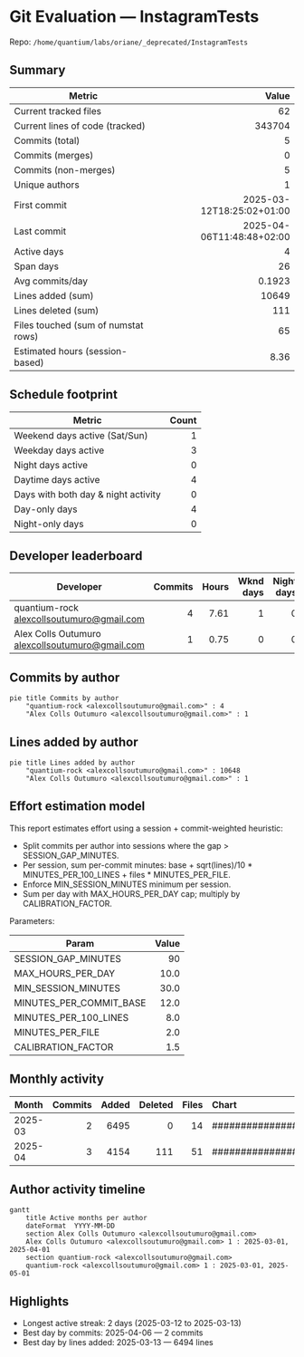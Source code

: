 # Git Evaluation — InstagramTests

Repo: `/home/quantium/labs/oriane/_deprecated/InstagramTests`

## Summary

| Metric | Value |
|---|---:|
| Current tracked files | 62 |
| Current lines of code (tracked) | 343704 |
| Commits (total) | 5 |
| Commits (merges) | 0 |
| Commits (non-merges) | 5 |
| Unique authors | 1 |
| First commit | 2025-03-12T18:25:02+01:00 |
| Last commit | 2025-04-06T11:48:48+02:00 |
| Active days | 4 |
| Span days | 26 |
| Avg commits/day | 0.1923 |
| Lines added (sum) | 10649 |
| Lines deleted (sum) | 111 |
| Files touched (sum of numstat rows) | 65 |
| Estimated hours (session-based) | 8.36 |

## Schedule footprint

| Metric | Count |
|---|---:|
| Weekend days active (Sat/Sun) | 1 |
| Weekday days active | 3 |
| Night days active | 0 |
| Daytime days active | 4 |
| Days with both day & night activity | 0 |
| Day-only days | 4 |
| Night-only days | 0 |

## Developer leaderboard

| Developer | Commits | Hours | Wknd days | Night days | Day days | Both | Added | Deleted | Files | Active days | First | Last | Avg size | Median size | Stars |
|---|---:|---:|---:|---:|---:|---:|---:|---:|---:|---:|---|---|---:|---:|:--:
| quantium-rock <alexcollsoutumuro@gmail.com> | 4 | 7.61 | 1 | 0 | 3 | 0 | 10648 | 111 | 64 | 3 | 2025-03-13T18:57:05+01:00 | 2025-04-06T11:48:48+02:00 | 2689.75 | 2131.5 | ★★★★★ |
| Alex Colls Outumuro <alexcollsoutumuro@gmail.com> | 1 | 0.75 | 0 | 0 | 1 | 0 | 1 | 0 | 1 | 1 | 2025-03-12T18:25:02+01:00 | 2025-03-12T18:25:02+01:00 | 1.0 | 1.0 | ☆☆☆☆☆ |

## Commits by author

```mermaid
pie title Commits by author
    "quantium-rock <alexcollsoutumuro@gmail.com>" : 4
    "Alex Colls Outumuro <alexcollsoutumuro@gmail.com>" : 1
```

## Lines added by author

```mermaid
pie title Lines added by author
    "quantium-rock <alexcollsoutumuro@gmail.com>" : 10648
    "Alex Colls Outumuro <alexcollsoutumuro@gmail.com>" : 1
```

## Effort estimation model

This report estimates effort using a session + commit-weighted heuristic:
- Split commits per author into sessions where the gap > SESSION_GAP_MINUTES.
- Per session, sum per-commit minutes: base + sqrt(lines)/10 * MINUTES_PER_100_LINES + files * MINUTES_PER_FILE.
- Enforce MIN_SESSION_MINUTES minimum per session.
- Sum per day with MAX_HOURS_PER_DAY cap; multiply by CALIBRATION_FACTOR.

Parameters:

| Param | Value |
|---|---:|
| SESSION_GAP_MINUTES | 90 |
| MAX_HOURS_PER_DAY | 10.0 |
| MIN_SESSION_MINUTES | 30.0 |
| MINUTES_PER_COMMIT_BASE | 12.0 |
| MINUTES_PER_100_LINES | 8.0 |
| MINUTES_PER_FILE | 2.0 |
| CALIBRATION_FACTOR | 1.5 |

## Monthly activity

| Month | Commits | Added | Deleted | Files | Chart |
|---|---:|---:|---:|---:|:---|
| 2025-03 | 2 | 6495 | 0 | 14 | ########################### |
| 2025-04 | 3 | 4154 | 111 | 51 | ######################################## |

## Author activity timeline

```mermaid
gantt
    title Active months per author
    dateFormat  YYYY-MM-DD
    section Alex Colls Outumuro <alexcollsoutumuro@gmail.com>
    Alex Colls Outumuro <alexcollsoutumuro@gmail.com> 1 : 2025-03-01, 2025-04-01
    section quantium-rock <alexcollsoutumuro@gmail.com>
    quantium-rock <alexcollsoutumuro@gmail.com> 1 : 2025-03-01, 2025-05-01
```

## Highlights

- Longest active streak: 2 days (2025-03-12 to 2025-03-13)
- Best day by commits: 2025-04-06 — 2 commits
- Best day by lines added: 2025-03-13 — 6494 lines

